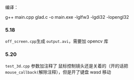 
编译：

g++ main.cpp glad.c  -o main.exe -lglfw3 -lgdi32 -lopengl32


### 5.18
`off_screen.cpp`生成 `output.avi`，需要加 opencv 库

### 5.20
`test_3d.cpp`
参数加注释了
鼠标控制镜头还是关着的（开的话把`mouse_callback(`解除注释），但是开了键盘 wasd 移动